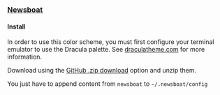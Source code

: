 ### [Newsboat](https://newsboat.org/)

#### Install

In order to use this color scheme, you must first configure your terminal emulator to use the Dracula palette. See [draculatheme.com](https://draculatheme.com/) for more information.

Download using the [GitHub .zip download](https://github.com/dracula/newsboat/archive/master.zip) option and unzip them.

You just have to append content from `newsboat` to `~/.newsboat/config`
